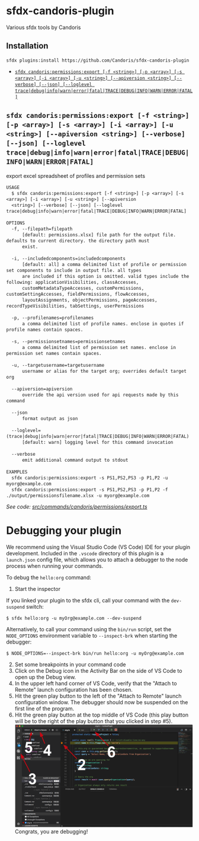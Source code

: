 sfdx-candoris-plugin
====================

Various sfdx tools by Candoris

## Installation
```
sfdx plugins:install https://github.com/Candoris/sfdx-candoris-plugin
```

<!-- commands -->
* [`sfdx candoris:permissions:export [-f <string>] [-p <array>] [-s <array>] [-i <array>] [-u <string>] [--apiversion <string>] [--verbose] [--json] [--loglevel trace|debug|info|warn|error|fatal|TRACE|DEBUG|INFO|WARN|ERROR|FATAL]`](#sfdx-candorispermissionsexport--f-string--p-array--s-array--i-array--u-string---apiversion-string---verbose---json---loglevel-tracedebuginfowarnerrorfataltracedebuginfowarnerrorfatal)

## `sfdx candoris:permissions:export [-f <string>] [-p <array>] [-s <array>] [-i <array>] [-u <string>] [--apiversion <string>] [--verbose] [--json] [--loglevel trace|debug|info|warn|error|fatal|TRACE|DEBUG|INFO|WARN|ERROR|FATAL]`

export excel spreadsheet of profiles and permission sets

```
USAGE
  $ sfdx candoris:permissions:export [-f <string>] [-p <array>] [-s <array>] [-i <array>] [-u <string>] [--apiversion 
  <string>] [--verbose] [--json] [--loglevel trace|debug|info|warn|error|fatal|TRACE|DEBUG|INFO|WARN|ERROR|FATAL]

OPTIONS
  -f, --filepath=filepath
      [default: permissions.xlsx] file path for the output file. defaults to current directory. the directory path must
      exist.

  -i, --includedcomponents=includedcomponents
      [default: all] a comma delimited list of profile or permission set components to include in output file. all types
      are included if this option is omitted. valid types include the following: applicationVisibilities, classAccesses,
      customMetadataTypeAccesses, customPermissions, customSettingAccesses, fieldPermissions, flowAccesses,
      layoutAssignments, objectPermissions, pageAccesses, recordTypeVisibilities, tabSettings, userPermissions

  -p, --profilenames=profilenames
      a comma delimited list of profile names. enclose in quotes if profile names contain spaces.

  -s, --permissionsetnames=permissionsetnames
      a comma delimited list of permission set names. enclose in permission set names contain spaces.

  -u, --targetusername=targetusername
      username or alias for the target org; overrides default target org

  --apiversion=apiversion
      override the api version used for api requests made by this command

  --json
      format output as json

  --loglevel=(trace|debug|info|warn|error|fatal|TRACE|DEBUG|INFO|WARN|ERROR|FATAL)
      [default: warn] logging level for this command invocation

  --verbose
      emit additional command output to stdout

EXAMPLES
  sfdx candoris:permissions:export -s PS1,PS2,PS3 -p P1,P2 -u myorg@example.com
  sfdx candoris:permissions:export -s PS1,PS2,PS3 -p P1,P2 -f ./output/permissionsfilename.xlsx -u myorg@example.com
```

_See code: [src/commands/candoris/permissions/export.ts](https://github.com/Candoris/sfdx-candoris-plugin/blob/v1.0.0/src/commands/candoris/permissions/export.ts)_
<!-- commandsstop -->
<!-- debugging-your-plugin -->
# Debugging your plugin
We recommend using the Visual Studio Code (VS Code) IDE for your plugin development. Included in the `.vscode` directory of this plugin is a `launch.json` config file, which allows you to attach a debugger to the node process when running your commands.

To debug the `hello:org` command: 
1. Start the inspector
  
If you linked your plugin to the sfdx cli, call your command with the `dev-suspend` switch: 
```sh-session
$ sfdx hello:org -u myOrg@example.com --dev-suspend
```
  
Alternatively, to call your command using the `bin/run` script, set the `NODE_OPTIONS` environment variable to `--inspect-brk` when starting the debugger:
```sh-session
$ NODE_OPTIONS=--inspect-brk bin/run hello:org -u myOrg@example.com
```

2. Set some breakpoints in your command code
3. Click on the Debug icon in the Activity Bar on the side of VS Code to open up the Debug view.
4. In the upper left hand corner of VS Code, verify that the "Attach to Remote" launch configuration has been chosen.
5. Hit the green play button to the left of the "Attach to Remote" launch configuration window. The debugger should now be suspended on the first line of the program. 
6. Hit the green play button at the top middle of VS Code (this play button will be to the right of the play button that you clicked in step #5).
<br><img src=".images/vscodeScreenshot.png" width="480" height="278"><br>
Congrats, you are debugging!
